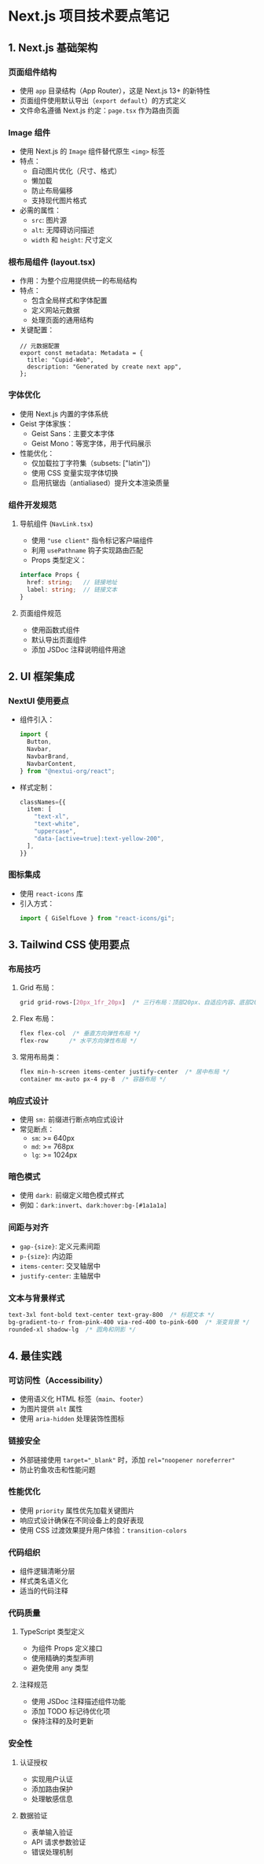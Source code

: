 # Next.js 项目技术要点笔记

## 1. Next.js 基础架构

### 页面组件结构
- 使用 `app` 目录结构（App Router），这是 Next.js 13+ 的新特性
- 页面组件使用默认导出（`export default`）的方式定义
- 文件命名遵循 Next.js 约定：`page.tsx` 作为路由页面

### Image 组件
- 使用 Next.js 的 `Image` 组件替代原生 `<img>` 标签
- 特点：
  - 自动图片优化（尺寸、格式）
  - 懒加载
  - 防止布局偏移
  - 支持现代图片格式
- 必需的属性：
  - `src`: 图片源
  - `alt`: 无障碍访问描述
  - `width` 和 `height`: 尺寸定义

### 根布局组件 (layout.tsx)
- 作用：为整个应用提供统一的布局结构
- 特点：
  - 包含全局样式和字体配置
  - 定义网站元数据
  - 处理页面的通用结构
- 关键配置：
  ```tsx
  // 元数据配置
  export const metadata: Metadata = {
    title: "Cupid-Web",
    description: "Generated by create next app",
  };
  ```

### 字体优化
- 使用 Next.js 内置的字体系统
- Geist 字体家族：
  - Geist Sans：主要文本字体
  - Geist Mono：等宽字体，用于代码展示
- 性能优化：
  - 仅加载拉丁字符集（subsets: ["latin"]）
  - 使用 CSS 变量实现字体切换
  - 启用抗锯齿（antialiased）提升文本渲染质量

### 组件开发规范
1. 导航组件 (`NavLink.tsx`)
   - 使用 `"use client"` 指令标记客户端组件
   - 利用 `usePathname` 钩子实现路由匹配
   - Props 类型定义：
   ```typescript
   interface Props {
     href: string;   // 链接地址
     label: string;  // 链接文本
   }
   ```

2. 页面组件规范
   - 使用函数式组件
   - 默认导出页面组件
   - 添加 JSDoc 注释说明组件用途

## 2. UI 框架集成

### NextUI 使用要点
- 组件引入：
  ```typescript
  import {
    Button,
    Navbar,
    NavbarBrand,
    NavbarContent,
  } from "@nextui-org/react";
  ```
- 样式定制：
  ```typescript
  classNames={{
    item: [
      "text-xl",
      "text-white",
      "uppercase",
      "data-[active=true]:text-yellow-200",
    ],
  }}
  ```

### 图标集成
- 使用 `react-icons` 库
- 引入方式：
  ```typescript
  import { GiSelfLove } from "react-icons/gi";
  ```

## 3. Tailwind CSS 使用要点

### 布局技巧
1. Grid 布局：
   ```css
   grid grid-rows-[20px_1fr_20px]  /* 三行布局：顶部20px、自适应内容、底部20px */
   ```

2. Flex 布局：
   ```css
   flex flex-col  /* 垂直方向弹性布局 */
   flex-row      /* 水平方向弹性布局 */
   ```

3. 常用布局类：
   ```css
   flex min-h-screen items-center justify-center  /* 居中布局 */
   container mx-auto px-4 py-8  /* 容器布局 */
   ```

### 响应式设计
- 使用 `sm:` 前缀进行断点响应式设计
- 常见断点：
  - `sm`: >= 640px
  - `md`: >= 768px
  - `lg`: >= 1024px

### 暗色模式
- 使用 `dark:` 前缀定义暗色模式样式
- 例如：`dark:invert`、`dark:hover:bg-[#1a1a1a]`

### 间距与对齐
- `gap-{size}`: 定义元素间距
- `p-{size}`: 内边距
- `items-center`: 交叉轴居中
- `justify-center`: 主轴居中

### 文本与背景样式
```css
text-3xl font-bold text-center text-gray-800  /* 标题文本 */
bg-gradient-to-r from-pink-400 via-red-400 to-pink-600  /* 渐变背景 */
rounded-xl shadow-lg  /* 圆角和阴影 */
```

## 4. 最佳实践

### 可访问性（Accessibility）
- 使用语义化 HTML 标签（`main`、`footer`）
- 为图片提供 `alt` 属性
- 使用 `aria-hidden` 处理装饰性图标

### 链接安全
- 外部链接使用 `target="_blank"` 时，添加 `rel="noopener noreferrer"`
- 防止钓鱼攻击和性能问题

### 性能优化
- 使用 `priority` 属性优先加载关键图片
- 响应式设计确保在不同设备上的良好表现
- 使用 CSS 过渡效果提升用户体验：`transition-colors`

### 代码组织
- 组件逻辑清晰分层
- 样式类名语义化
- 适当的代码注释

### 代码质量
1. TypeScript 类型定义
   - 为组件 Props 定义接口
   - 使用精确的类型声明
   - 避免使用 any 类型

2. 注释规范
   - 使用 JSDoc 注释描述组件功能
   - 添加 TODO 标记待优化项
   - 保持注释的及时更新

### 安全性
1. 认证授权
   - 实现用户认证
   - 添加路由保护
   - 处理敏感信息

2. 数据验证
   - 表单输入验证
   - API 请求参数验证
   - 错误处理机制 